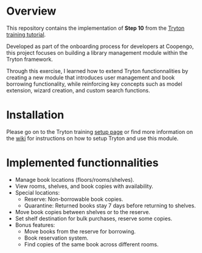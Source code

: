 # Overview

This repository contains the implementation of **Step 10** from the [Tryton training tutorial](https://github.com/coopengo/tryton-training/wiki). 

Developed as part of the onboarding process for developers at Coopengo, this project focuses on building a library management module within the Tryton framework. 

Through this exercise, I learned how to extend Tryton functionnalities by creating a new module that introduces user management and book borrowing functionality, while reinforcing key concepts such as model extension, wizard creation, and custom search functions.

# Installation

Please go on to the Tryton training [setup page](https://github.com/coopengo/tryton-training/wiki/5.0-setup) or find more information on the [wiki](https://github.com/coopengo/tryton-training/wiki) for instructions on how to setup Tryton and use this module.

# Implemented functionnalities

- Manage book locations (floors/rooms/shelves).
- View rooms, shelves, and book copies with availability.
- Special locations:
  - Reserve: Non-borrowable book copies.
  - Quarantine: Returned books stay 7 days before returning to shelves.
- Move book copies between shelves or to the reserve.
- Set shelf destination for bulk purchases, reserve some copies.
- Bonus features:
  - Move books from the reserve for borrowing.
  - Book reservation system.
  - Find copies of the same book across different rooms.

